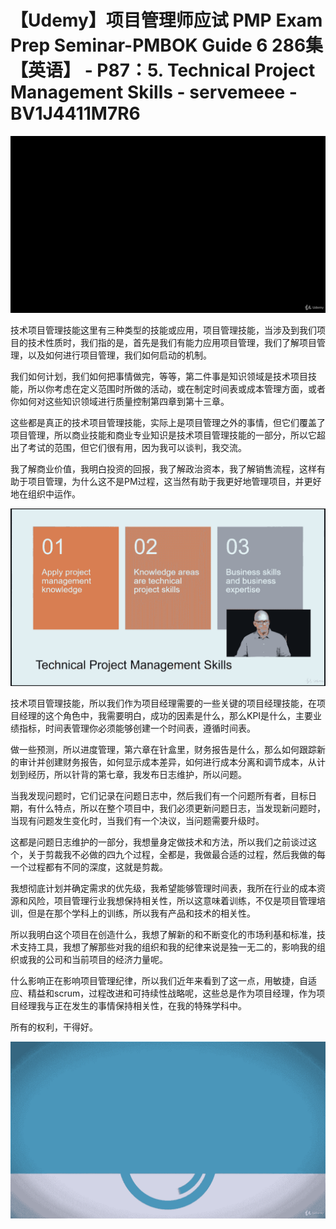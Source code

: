 # 【Udemy】项目管理师应试 PMP Exam Prep Seminar-PMBOK Guide 6  286集【英语】 - P87：5. Technical Project Management Skills - servemeee - BV1J4411M7R6

![](img/a74ab67ac3ec13f7810b36a5fe826760_0.png)

技术项目管理技能这里有三种类型的技能或应用，项目管理技能，当涉及到我们项目的技术性质时，我们指的是，首先是我们有能力应用项目管理，我们了解项目管理，以及如何进行项目管理，我们如何启动的机制。

我们如何计划，我们如何把事情做完，等等，第二件事是知识领域是技术项目技能，所以你考虑在定义范围时所做的活动，或在制定时间表或成本管理方面，或者你如何对这些知识领域进行质量控制第四章到第十三章。

这些都是真正的技术项目管理技能，实际上是项目管理之外的事情，但它们覆盖了项目管理，所以商业技能和商业专业知识是技术项目管理技能的一部分，所以它超出了考试的范围，但它们很有用，因为我可以谈判，我交流。

我了解商业价值，我明白投资的回报，我了解政治资本，我了解销售流程，这样有助于项目管理，为什么这不是PM过程，这当然有助于我更好地管理项目，并更好地在组织中运作。



![](img/a74ab67ac3ec13f7810b36a5fe826760_2.png)

技术项目管理技能，所以我们作为项目经理需要的一些关键的项目经理技能，在项目经理的这个角色中，我需要明白，成功的因素是什么，那么KPI是什么，主要业绩指标，时间表管理你必须能够创建一个时间表，遵循时间表。

做一些预测，所以进度管理，第六章在针盒里，财务报告是什么，那么如何跟踪新的审计并创建财务报告，如何显示成本差异，如何进行成本分离和调节成本，从计划到经历，所以针背的第七章，我发布日志维护，所以问题。

当我发现问题时，它们记录在问题日志中，然后我们有一个问题所有者，目标日期，有什么特点，所以在整个项目中，我们必须更新问题日志，当发现新问题时，当现有问题发生变化时，当我们有一个决议，当问题需要升级时。

这都是问题日志维护的一部分，我想量身定做技术和方法，所以我们之前谈过这个，关于剪裁我不必做的四九个过程，全都是，我做最合适的过程，然后我做的每一个过程都有不同的深度，这就是剪裁。

我想彻底计划并确定需求的优先级，我希望能够管理时间表，我所在行业的成本资源和风险，项目管理行业我想保持相关性，所以这意味着训练，不仅是项目管理培训，但是在那个学科上的训练，所以我有产品和技术的相关性。

所以我明白这个项目在创造什么，我想了解新的和不断变化的市场利基和标准，技术支持工具，我想了解那些对我的组织和我的纪律来说是独一无二的，影响我的组织或我的公司和当前项目的经济力量呢。

什么影响正在影响项目管理纪律，所以我们近年来看到了这一点，用敏捷，自适应、精益和scrum，过程改进和可持续性战略呢，这些总是作为项目经理，作为项目经理我与正在发生的事情保持相关性，在我的特殊学科中。

所有的权利，干得好。

![](img/a74ab67ac3ec13f7810b36a5fe826760_4.png)